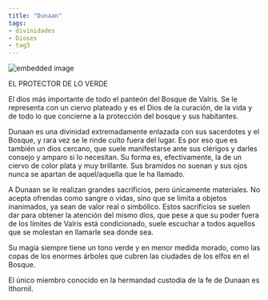 ```yaml
---
title: "Dunaan"
tags:
- divinidades
- Dioses
- tag3
---
```

![embedded image](https://assets.legendkeeper.com/710acfbe-6c7e-4e83-a9b7-ba09f3ff7f04.jpg "Attachment")

EL PROTECTOR DE LO VERDE

El dios más importante de todo el panteón del Bosque de Valris. Se le representa con un ciervo plateado y es el Dios de la curación, de la vida y de todo lo que concierne a la protección del bosque y sus habitantes.

Dunaan es una divinidad extremadamente enlazada con sus sacerdotes y el Bosque, y rara vez se le rinde culto fuera del lugar. Es por eso que es también un dios cercano, que suele manifestarse ante sus clérigos y darles consejo y amparo si lo necesitan. Su forma es, efectivamente, la de un ciervo de color plata y muy brillante. Sus bramidos no suenan y sus ojos nunca se apartan de aquel/aquella que le ha llamado.

A Dunaan se le realizan grandes sacrificios, pero únicamente materiales. No acepta ofrendas como sangre o vidas, sino que se limita a objetos inanimados, ya sean de valor real o simbólico. Estos sacrificios se suelen dar para obtener la atención del mismo dios, que pese a que su poder fuera de los límites de Valris está condicionado, suele escuchar a todos aquellos que se molestan en llamarle sea donde sea.

Su magia siempre tiene un tono verde y en menor medida morado, como las copas de los enormes árboles que cubren las ciudades de los elfos en el Bosque.

El único miembro conocido en la hermandad custodia de la fe de Dunaan es Ithornil.
